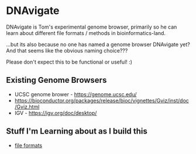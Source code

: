 # DNAvigate

DNAvigate is Tom's experimental genome browser, primarily so he can learn about
different file formats / methods in bioinformatics-land.

...but its also because no one has named a genome browser DNAvigate yet? And that seems
like the obvious naming choice???

Please don't expect this to be functional or useful! :)

## Existing Genome Browsers

- UCSC genome brower - https://genome.ucsc.edu/
- https://bioconductor.org/packages/release/bioc/vignettes/Gviz/inst/doc/Gviz.html
- IGV - https://igv.org/doc/desktop/


## Stuff I'm Learning about as I build this

- [file formats](./docs/formats.md)
